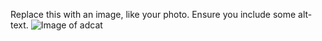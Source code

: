 Replace this with an image, like your photo. Ensure you include some alt-text.
![Image of adcat](https://octodex.github.com/adacats.png)
